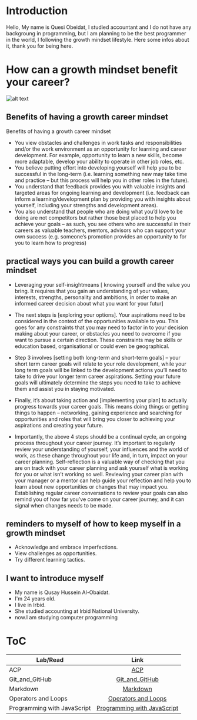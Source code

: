 # Introduction
Hello, My name is Quesi Obeidat, I studied accountant and I do not have any backgroung in programming, but I am planning to be the best programmer in the world, I following the growth mindset lifestyle. 
Here some infos about it, thank you for being here.

# How can a growth mindset benefit your career?

![alt text](https://www.hudson.sg/wp-content/cache/bb-plugin/cache/growth-mindset-1024x731-landscape.jpg)


## Benefits of having a growth career mindset

Benefits of having a growth career mindset
- You view obstacles and challenges in work tasks and responsibilities and/or the work environment as an opportunity for learning and career development. For example, opportunity to learn a new skills, become more adaptable, develop your ability to operate in other job roles, etc. 
- You believe putting effort into developing yourself will help you to be successful in the long-term (i.e. learning something new may take time and practice – but this process will help you in other roles in the future).
- You understand that feedback provides you with valuable insights and targeted areas for ongoing learning and development (i.e. feedback can inform a learning/development plan by providing you with insights about yourself, including your strengths and development areas).
- You also understand that people who are doing what you’d love to be doing are not competitors but rather those best placed to help you achieve your goals – as such, you see others who are successful in their careers as valuable teachers, mentors, advisors who can support your own success (e.g. someone’s promotion provides an opportunity to for you to learn how to progress)
## practical ways you can build a growth career mindset

- Leveraging your self-insightmeans [ knowing yourself and the value you bring. It requires that you gain an understanding of your values, interests, strengths, personality and ambitions, in order to make an informed career decision about what you want for your futur]
- The next steps is [exploring your options]. Your aspirations need to be considered in the context of the opportunities available to you. This goes for any constraints that you may need to factor in to your decision making about your career, or obstacles you need to overcome if you want to pursue a certain direction. These constraints may be skills or education based, organisational or could even be geographical.
- Step 3 involves [setting both long-term and short-term goals] – your short term career goals will relate to your role development, while your long term goals will be linked to the development actions you’ll need to take to drive your longer term career aspirations. Setting your future goals will ultimately determine the steps you need to take to achieve them and assist you in staying motivated.
- Finally, it’s about taking action and [implementing your plan] to actually progress towards your career goals. This means doing things or getting things to happen – networking, gaining experience and searching for opportunities and roles that will bring you closer to achieving your aspirations and creating your future.

- Importantly, the above 4 steps should be a continual cycle, an ongoing process throughout your career journey. It’s important to regularly review your understanding of yourself, your influences and the world of work, as these change throughout your life and, in turn, impact on your career planning. Self-reflection is a valuable way of checking that you are on track with your career planning and ask yourself what is working for you or what isn’t working so well. Reviewing your career plan with your manager or a mentor can help guide your reflection and help you to learn about new opportunities or changes that may impact you. Establishing regular career conversations to review your goals can also remind you of how far you’ve come on your career journey, and it can signal when changes needs to be made.

## reminders to myself of how to keep myself in a growth mindset
- Acknowledge and embrace imperfections.
- View challenges as opportunities.
- Try different learning tactics.

## I want to introduce myself
- My name is Qusay Hussein Al-Obaidat.
- I'm 24 years old.
- I live in Irbid.
- She studied accounting at Irbid National University.
-  now.I am studying computer programming



# ToC 

| Lab/Read        | Link       |
| ------------- |:-------------:|
| ACP     | [ACP](https://quseiobeidat.github.io/reading-notes/ACP)| 
| Git_and_GitHub     | [Git_and_GitHub](https://quseiobeidat.github.io/reading-notes/Git_and_GitHub)| 
| Markdown     | [Markdown](https://quseiobeidat.github.io/reading-notes/Markdown)| 
| Operators and Loops     | [Operators and Loops](https://quseiobeidat.github.io/html-and-css/Operators_and_Loops)| 
| Programming with JavaScript     | [Programming with JavaScript](https://quseiobeidat.github.io/html-and-css/Programming_with_JavaScript)| 

